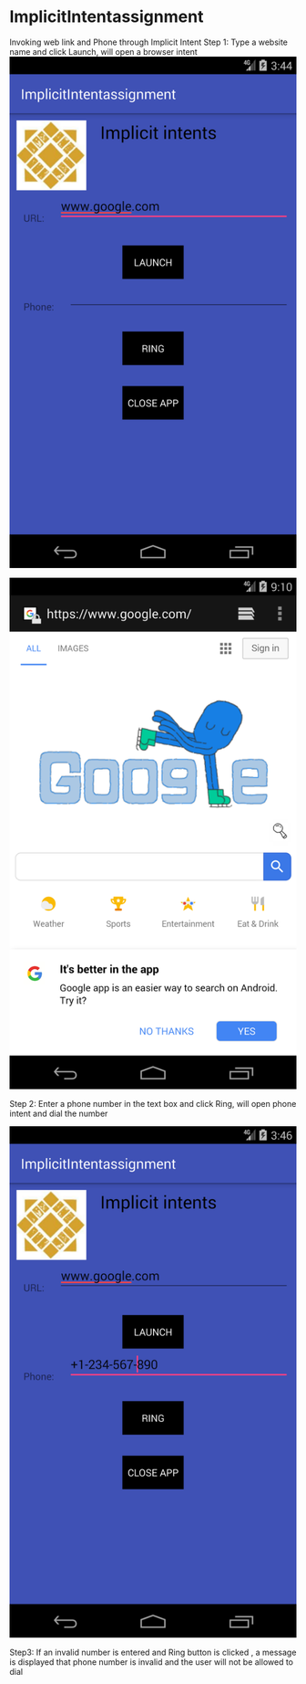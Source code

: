 # ImplicitIntentassignment
Invoking web link and Phone through Implicit Intent
Step 1: Type a website name and click Launch, will open a browser intent
![image](https://github.com/YaminiMuralidharen/ImplicitIntentassignment/blob/master/Screenshot_1519487091.png)

![image](https://github.com/YaminiMuralidharen/ImplicitIntentassignment/blob/master/Screenshot_1519463425.png)


Step 2: Enter a phone number in the text box and click Ring, will open phone intent and dial the number
 
![image](https://github.com/YaminiMuralidharen/ImplicitIntentassignment/blob/master/Screenshot_1519487217.png)



 


Step3: If an invalid number is entered and Ring button is clicked , a message is displayed that phone number is invalid and the user will not be allowed to dial


 







